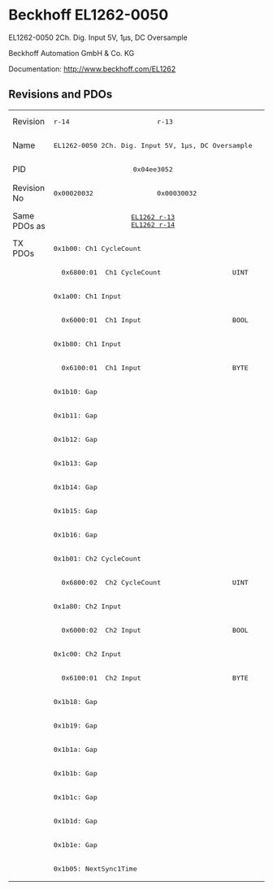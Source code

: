 # Beckhoff EL1262-0050

EL1262-0050 2Ch. Dig. Input 5V, 1µs, DC Oversample

Beckhoff Automation GmbH & Co. KG

Documentation: <a href="http://www.beckhoff.com/EL1262">http://www.beckhoff.com/EL1262</a>

## Revisions and PDOs
<table>
<tr >
<td class="first">Revision</td>
<td ><pre>r-14</pre></td>
<td ><pre>r-13</pre></td>
</tr>
<tr >
<td class="first">Name</td>
<td  colspan=2 align="center"><pre>EL1262-0050 2Ch. Dig. Input 5V, 1µs, DC Oversample</pre></td>
</tr>
<tr >
<td class="first">PID</td>
<td  colspan=2 align="center"><pre>0x04ee3052</pre></td>
</tr>
<tr >
<td class="first">Revision No</td>
<td ><pre>0x00020032</pre></td>
<td ><pre>0x00030032</pre></td>
</tr>
<tr >
<td class="first">Same PDOs as</td>
<td  colspan=2 align="center"><pre><a href="EL1262">EL1262 r-13</a><br/><a href="EL1262">EL1262 r-14</a></pre></td>
</tr>
<tr class="txpdo pdosection">
<td class="first" rowspan=27 valign=top>TX PDOs</td>
<td colspan=2 align="left"><pre>0x1b00: Ch1 CycleCount</pre></td>
<td></td>
</tr>
<tr class="txpdo">
<td class="first" colspan=2 align="left"><pre>  0x6800:01  Ch1 CycleCount                  UINT</pre></td>
</tr>
<tr class="txpdo pdosection">
<td class="first" colspan=2 align="left"><pre>0x1a00: Ch1 Input</pre></td>
</tr>
<tr class="txpdo">
<td class="first" colspan=2 align="left"><pre>  0x6000:01  Ch1 Input                       BOOL</pre></td>
</tr>
<tr class="txpdo pdosection">
<td class="first" colspan=2 align="left"><pre>0x1b80: Ch1 Input</pre></td>
</tr>
<tr class="txpdo">
<td class="first" colspan=2 align="left"><pre>  0x6100:01  Ch1 Input                       BYTE</pre></td>
</tr>
<tr class="txpdo pdosection">
<td class="first" colspan=2 align="left"><pre>0x1b10: Gap</pre></td>
</tr>
<tr class="txpdo pdosection">
<td class="first" colspan=2 align="left"><pre>0x1b11: Gap</pre></td>
</tr>
<tr class="txpdo pdosection">
<td class="first" colspan=2 align="left"><pre>0x1b12: Gap</pre></td>
</tr>
<tr class="txpdo pdosection">
<td class="first" colspan=2 align="left"><pre>0x1b13: Gap</pre></td>
</tr>
<tr class="txpdo pdosection">
<td class="first" colspan=2 align="left"><pre>0x1b14: Gap</pre></td>
</tr>
<tr class="txpdo pdosection">
<td class="first" colspan=2 align="left"><pre>0x1b15: Gap</pre></td>
</tr>
<tr class="txpdo pdosection">
<td class="first" colspan=2 align="left"><pre>0x1b16: Gap</pre></td>
</tr>
<tr class="txpdo pdosection">
<td class="first" colspan=2 align="left"><pre>0x1b01: Ch2 CycleCount</pre></td>
</tr>
<tr class="txpdo">
<td class="first" colspan=2 align="left"><pre>  0x6800:02  Ch2 CycleCount                  UINT</pre></td>
</tr>
<tr class="txpdo pdosection">
<td class="first" colspan=2 align="left"><pre>0x1a80: Ch2 Input</pre></td>
</tr>
<tr class="txpdo">
<td class="first" colspan=2 align="left"><pre>  0x6000:02  Ch2 Input                       BOOL</pre></td>
</tr>
<tr class="txpdo pdosection">
<td class="first" colspan=2 align="left"><pre>0x1c00: Ch2 Input</pre></td>
</tr>
<tr class="txpdo">
<td class="first" colspan=2 align="left"><pre>  0x6100:01  Ch2 Input                       BYTE</pre></td>
</tr>
<tr class="txpdo pdosection">
<td class="first" colspan=2 align="left"><pre>0x1b18: Gap</pre></td>
</tr>
<tr class="txpdo pdosection">
<td class="first" colspan=2 align="left"><pre>0x1b19: Gap</pre></td>
</tr>
<tr class="txpdo pdosection">
<td class="first" colspan=2 align="left"><pre>0x1b1a: Gap</pre></td>
</tr>
<tr class="txpdo pdosection">
<td class="first" colspan=2 align="left"><pre>0x1b1b: Gap</pre></td>
</tr>
<tr class="txpdo pdosection">
<td class="first" colspan=2 align="left"><pre>0x1b1c: Gap</pre></td>
</tr>
<tr class="txpdo pdosection">
<td class="first" colspan=2 align="left"><pre>0x1b1d: Gap</pre></td>
</tr>
<tr class="txpdo pdosection">
<td class="first" colspan=2 align="left"><pre>0x1b1e: Gap</pre></td>
</tr>
<tr class="txpdo pdosection">
<td class="first" colspan=2 align="left"><pre>0x1b05: NextSync1Time</pre></td>
</tr>
</table>
